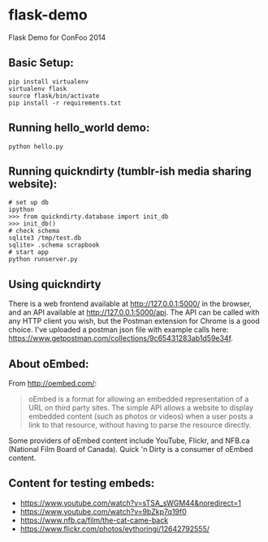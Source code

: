 flask-demo
==========

Flask Demo for ConFoo 2014

Basic Setup:
------------

    pip install virtualenv
    virtualenv flask
    source flask/bin/activate
    pip install -r requirements.txt

Running hello_world demo:
-------------------------

    python hello.py

Running quickndirty (tumblr-ish media sharing website):
--------------------

    # set up db
    ipython
    >>> from quickndirty.database import init_db
    >>> init_db()
    # check schema
    sqlite3 /tmp/test.db
    sqlite> .schema scrapbook
    # start app
    python runserver.py
    
Using quickndirty
-----------------
There is a web frontend available at http://127.0.0.1:5000/ in the browser, and an API available at http://127.0.0.1:5000/api. The API can be called with any HTTP client you wish, but the Postman extension for Chrome is a good choice. I've uploaded a postman json file with example calls here: https://www.getpostman.com/collections/9c65431283ab1d59e34f.

About oEmbed:
-------------
From http://oembed.com/:
> oEmbed is a format for allowing an embedded representation of a URL on third party sites. The simple API allows a  website to display embedded content (such as photos or videos) when a user posts a link to that resource, without  having to parse the resource directly.

Some providers of oEmbed content include YouTube, Flickr, and NFB.ca (National Film Board of Canada). Quick 'n Dirty is a consumer of oEmbed content.

Content for testing embeds:
---------------
 * https://www.youtube.com/watch?v=sTSA_sWGM44&noredirect=1
 * https://www.youtube.com/watch?v=9bZkp7q19f0
 * https://www.nfb.ca/film/the-cat-came-back
 * https://www.flickr.com/photos/eythoringi/12642792555/
